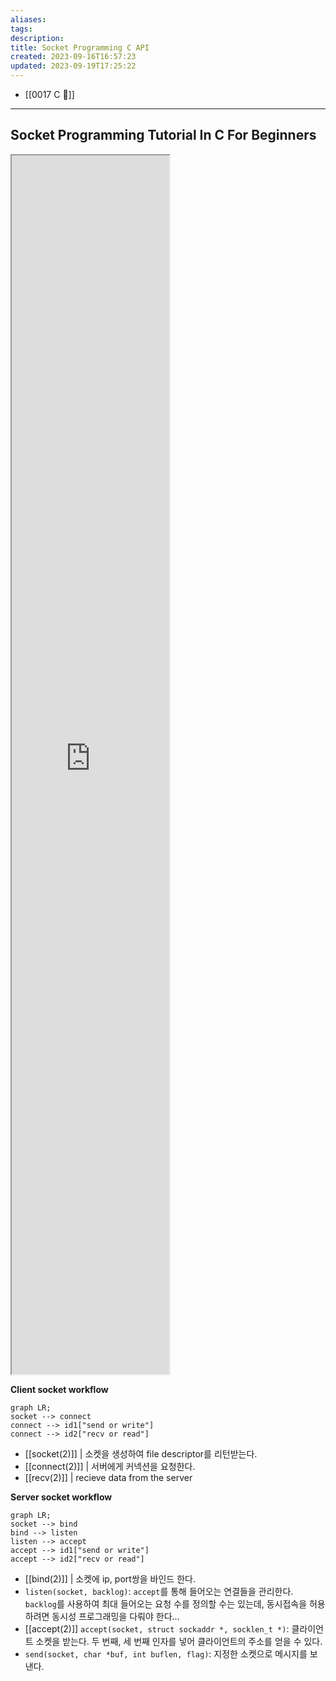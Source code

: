 ```yaml
---
aliases: 
tags: 
description:
title: Socket Programming C API
created: 2023-09-16T16:57:23
updated: 2023-09-19T17:25:22
---
```

- [[0017 C 🍎]]
___

## Socket Programming Tutorial In C For Beginners

<iframe title="Socket Programming Tutorial In C For Beginners | Part 1 | Eduonix" src="https://www.youtube.com/embed/LtXEMwSG5-8?feature=oembed" height="113" width="200" allowfullscreen="" allow="fullscreen" style="aspect-ratio: 1.76991 / 1; width: 50%; height: 50%;"></iframe>

**Client socket workflow**

```mermaid
graph LR;
socket --> connect
connect --> id1["send or write"]
connect --> id2["recv or read"]
```

- [[socket(2)]] | 소켓을 생성하여 file descriptor를 리턴받는다.
- [[connect(2)]] | 서버에게 커넥션을 요청한다.
- [[recv(2)]] | recieve data from the server

**Server socket workflow**

```mermaid
graph LR;
socket --> bind
bind --> listen
listen --> accept
accept --> id1["send or write"]
accept --> id2["recv or read"]
```

- [[bind(2)]] | 소켓에 ip, port쌍을 바인드 한다.
- `listen(socket, backlog)`: `accept`를 통해 들어오는 연결들을 관리한다. `backlog`를 사용하여 최대 들어오는 요청 수를 정의할 수는 있는데, 동시접속을 허용하려면 동시성 프로그래밍을 다뤄야 한다...
- [[accept(2)]] `accept(socket, struct sockaddr *, socklen_t *)`: 클라이언트 소켓을 받는다. 두 번째, 세 번째 인자를 넣어 클라이언트의 주소를 얻을 수 있다.
- `send(socket, char *buf, int buflen, flag)`: 지정한 소켓으로 메시지를 보낸다.
